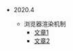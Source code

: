 + 2020.4

  -  浏览器渲染机制
        - [文章1](https://segmentfault.com/a/1190000014018604)
        - [文章2](https://www.cnblogs.com/chengxs/p/10403622.html)

